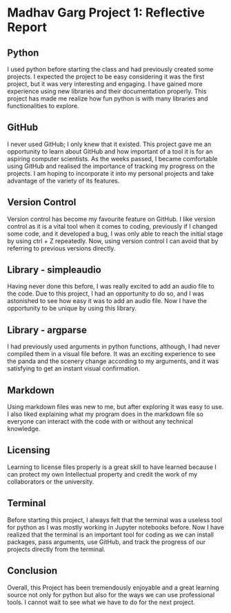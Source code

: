 Madhav Garg Project 1: Reflective Report
================

Python
----------------
I used python before starting the class and had previously created some projects.
I expected the project to be easy considering it was the first project, but it was 
very interesting and engaging. 
I have gained more experience using new libraries and their documentation properly.
This project has made me realize how fun python is with many libraries and 
functionalities to explore.

GitHub
--------------
I never used GitHub; I only knew that it existed. 
This project gave me an opportunity to learn about GitHub and how important of a tool it is for an 
aspiring computer scientists.
As the weeks passed, I became comfortable using GitHub and realised the importance of tracking my progress 
on the projects. 
I am hoping to incorporate it into my personal projects and take advantage of the variety of its features. 

Version Control
--------------
Version control has become my favourite feature on GitHub.
I like version control as it is a vital tool when it comes to coding, previously if I changed some code, 
and it developed a bug, I was only able to reach the initial stage by using ctrl + Z repeatedly.
Now, using version control I can avoid that by referring to previous versions directly.

Library - simpleaudio
--------------
Having never done this before, I was really excited to add an audio file to the code. 
Due to this project, I had an opportunity to do so, and I was astonished to see how easy it was to add an audio file. 
Now I have the opportunity to be unique by using this library.  

Library - argparse
--------------
I had previously used arguments in python functions, although, I had never compiled them in a visual file before.
It was an exciting experience to see the panda and the scenery change according to my arguments, 
and it was satisfying to get an instant visual confirmation.

Markdown
--------------
Using markdown files was new to me, but after exploring it was easy to use. 
I also liked explaining what my program does in the markdown file so everyone can interact with the code
with or without any technical knowledge.


Licensing
--------------
Learning to license files properly is a great skill to have learned because I can protect
my own Intellectual property and credit the work of my collaborators or the university.

Terminal
--------------
Before starting this project, I always felt that the terminal was a useless tool for python as I was 
mostly working in Jupyter notebooks before. 
Now I have realized that the terminal is an important tool for coding as we can install packages, 
pass arguments, use GitHub, and track the progress of our projects directly from the terminal.

Conclusion
--------------
Overall, this Project has been tremendously enjoyable and a great learning source not 
only for python but also for the ways we can use professional tools. I cannot wait
to see what we have to do for the next project.
